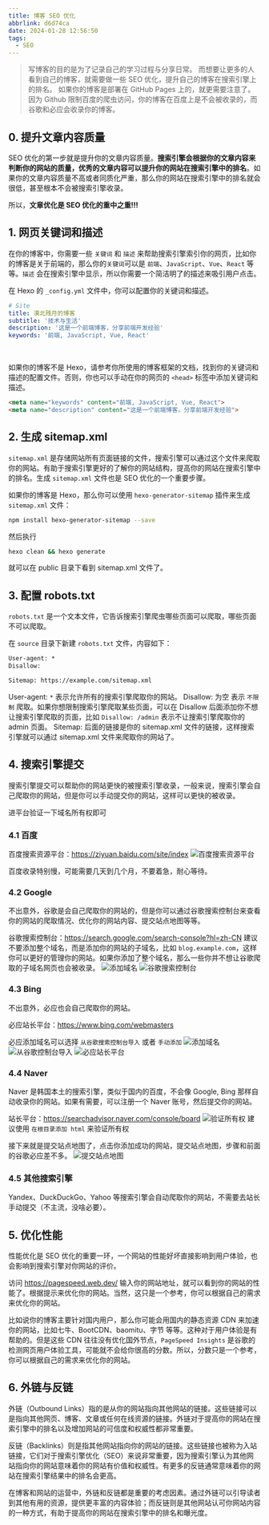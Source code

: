 ```yaml
---
title: 博客 SEO 优化
abbrlink: d6d74ca
date: 2024-01-28 12:56:50
tags:
  - SEO
---
```


> 写博客的目的是为了记录自己的学习过程与分享日常。
> 而想要让更多的人看到自己的博客，就需要做一些 SEO 优化，提升自己的博客在搜索引擎上的排名。
如果你的博客是部署在 GitHub Pages 上的，就更需要注意了。因为 Github 限制百度的爬虫访问，你的博客在百度上是不会被收录的，而谷歌和必应会收录你的博客。

## 0. 提升文章内容质量

SEO 优化的第一步就是提升你的文章内容质量。**搜索引擎会根据你的文章内容来判断你的网站的质量，优秀的文章内容可以提升你的网站在搜索引擎中的排名**。如果你的文章内容质量不高或者同质化严重，那么你的网站在搜索引擎中的排名就会很低，甚至根本不会被搜索引擎收录。

所以，**文章优化是 SEO 优化的重中之重!!!**

## 1. 网页关键词和描述

在你的博客中，你需要一些 `关键词` 和 `描述` 来帮助搜索引擎索引你的网页，比如你的博客是关于前端的，那么你的`关键词`可以是 `前端`、`JavaScript`、`Vue`、`React` 等等。`描述` 会在搜索引擎中显示，所以你需要一个简洁明了的描述来吸引用户点击。

在 Hexo 的 `_config.yml` 文件中，你可以配置你的关键词和描述。

```yml
# Site
title: 漠北残月的博客
subtitle: '技术与生活'
description: '这是一个前端博客，分享前端开发经验'
keywords: '前端, JavaScript, Vue, React'
```

<br/>

如果你的博客不是 Hexo，请参考你所使用的博客框架的文档，找到你的关键词和描述的配置文件。否则，你也可以手动在你的网页的 `<head>` 标签中添加关键词和描述。

```html
<meta name="keywords" content="前端, JavaScript, Vue, React">
<meta name="description" content="这是一个前端博客，分享前端开发经验">
```

## 2. 生成 sitemap.xml

`sitemap.xml` 是存储网站所有页面链接的文件，搜索引擎可以通过这个文件来爬取你的网站。有助于搜索引擎更好的了解你的网站结构，提高你的网站在搜索引擎中的排名。生成 `sitemap.xml` 文件也是 SEO 优化的一个重要步骤。

如果你的博客是 Hexo，那么你可以使用 `hexo-generator-sitemap` 插件来生成 `sitemap.xml` 文件：

```bash
npm install hexo-generator-sitemap --save
```

然后执行

```bash
hexo clean && hexo generate
```

就可以在 public 目录下看到 sitemap.xml 文件了。

## 3. 配置 robots.txt

`robots.txt` 是一个文本文件，它告诉搜索引擎爬虫哪些页面可以爬取，哪些页面不可以爬取。

在 `source` 目录下新建 `robots.txt` 文件，内容如下：

```txt
User-agent: *
Disallow:

Sitemap: https://example.com/sitemap.xml
```

User-agent: `*` 表示允许所有的搜索引擎爬取你的网站。
Disallow: 为空 表示 `不限制` 爬取。如果你想限制搜索引擎爬取某些页面，可以在 Disallow 后面添加你不想让搜索引擎爬取的页面，比如 `Disallow: /admin` 表示不让搜索引擎爬取你的 admin 页面。
Sitemap: 后面的链接是你的 sitemap.xml 文件的链接，这样搜索引擎就可以通过 sitemap.xml 文件来爬取你的网站了。

## 4. 搜索引擎提交
搜索引擎提交可以帮助你的网站更快的被搜索引擎收录，一般来说，搜索引擎会自己爬取你的网站，但是你可以手动提交你的网站，这样可以更快的被收录。

进平台验证一下域名所有权即可

### 4.1 百度
百度搜索资源平台：https://ziyuan.baidu.com/site/index
![百度搜索资源平台](baidu.webp)

百度收录特别慢，可能需要几天到几个月，不要着急，耐心等待。

### 4.2 Google
不出意外，谷歌是会自己爬取你的网站的，但是你可以通过谷歌搜索控制台来查看你的网站的爬取情况、优化你的网站内容、提交站点地图等等。

谷歌搜索控制台：https://search.google.com/search-console?hl=zh-CN
建议不要添加整个域名，而是添加你的网站的子域名，比如 `blog.example.com`，这样你可以更好的管理你的网站。如果你添加了整个域名，那么一些你并不想让谷歌爬取的子域名网页也会被收录。
![添加域名](google-add.webp)
![谷歌搜索控制台](google.webp)

### 4.3 Bing
不出意外，必应也会自己爬取你的网站。

必应站长平台：https://www.bing.com/webmasters

必应添加域名可以选择 `从谷歌搜索控制台导入` 或者 `手动添加`
![添加域名](bing-import.webp)
![从谷歌控制台导入](bing-google.webp)
![必应站长平台](bing-page.webp)

### 4.4 Naver
Naver 是韩国本土的搜索引擎，类似于国内的百度，不会像 Google, Bing 那样自动收录你的网站。如果有需要，可以注册一个 Naver 账号，然后提交你的网站。

站长平台：https://searchadvisor.naver.com/console/board
![验证所有权](verify.webp)
建议使用 `在根目录添加 html` 来验证所有权

接下来就是提交站点地图了，点击你添加成功的网站，提交站点地图，步骤和前面的谷歌必应差不多。
![提交站点地图](sitemap.webp)


### 4.5 其他搜索引擎

Yandex、DuckDuckGo、Yahoo 等搜索引擎会自动爬取你的网站，不需要去站长手动提交（不主流，没啥必要）。

## 5. 优化性能

性能优化是 SEO 优化的重要一环，一个网站的性能好坏直接影响到用户体验，也会影响到搜索引擎对你网站的评价。

访问 https://pagespeed.web.dev/ 输入你的网站地址，就可以看到你的网站的性能了。根据提示来优化你的网站。当然，这只是一个参考，你可以根据自己的需求来优化你的网站。

比如说你的博客主要针对国内用户，那么你可能会用国内的静态资源 CDN 来加速你的网站，比如七牛、BootCDN、baomitu、字节 等等。这种对于用户体验是有帮助的。但是这些 CDN 往往没有优化国外节点，`PageSpeed Insights` 是谷歌的检测网页用户体验工具，可能就不会给你很高的分数。所以，分数只是一个参考，你可以根据自己的需求来优化你的网站。

## 6. 外链与反链

外链（Outbound Links）指的是从你的网站指向其他网站的链接。这些链接可以是指向其他网页、博客、文章或任何在线资源的链接。外链对于提高你的网站在搜索引擎中的排名以及增加网站的可信度和权威性都非常重要。

反链（Backlinks）则是指其他网站指向你的网站的链接。这些链接也被称为入站链接，它们对于搜索引擎优化（SEO）来说非常重要，因为搜索引擎认为其他网站指向你的网站意味着你的网站有价值和权威性。有更多的反链通常意味着你的网站在搜索引擎结果中的排名会更高。

在博客和网站的运营中，外链和反链都是重要的考虑因素。通过外链可以引导读者到其他有用的资源，提供更丰富的内容体验；而反链则是其他网站认可你网站内容的一种方式，有助于提高你的网站在搜索引擎中的排名和曝光度。
